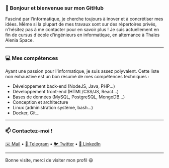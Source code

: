 ### 👋 Bonjour et bienvenue sur mon GitHub

Fasciné par l'informatique, je cherche toujours à inover et à concrétiser mes idées. Même si la plupart de mes travaux sont sur des répertoires privés, n'hésitez pas à me contacter pour en savoir plus !
Je suis actuellement en fin de cursus d'école d'ingénieurs en informatique, en alternance à Thales Alenia Space.

---

### 💻 Mes compétences

Ayant une passion pour l'informatique, je suis assez polyvalent. Cette liste non exhaustive est un bon résumé de mes compétences techniques :
* Développement back-end (NodeJS, Java, PHP...)
* Développement front-end (HTML/CSS/JS, React...)
* Bases de données (MySQL, PostgreSQL, MongoDB...)
* Conception et architecture
* Linux (administration système, bash...)
* Docker, Git...

---

### 📫 Contactez-moi !

[✉️ Mail](mailto:jules.lssr@gmail.com) • [💬 Telegram](https://t.me/JulesLassara) • [🐦 Twitter](https://twitter.com/JulesLassara) • [👥 LinkedIn](https://linkedin.com/in/juleslassara)

---

Bonne visite, merci de visiter mon profil 😃
